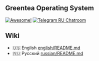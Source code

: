 ## Greentea Operating System

[![Awesome!](https://cdn.rawgit.com/sindresorhus/awesome/d7305f38d29fed78fa85652e3a63e154dd8e8829/media/badge.svg)](https://github.com/OSGreentea/Kernel)
[![Telegram RU Chatroom](https://img.shields.io/badge/Telegram-Greentea%20RU-blue.svg)](https://telegram.me/greentea_ru)

## Wiki

* :us: English [english/README.md](english/README.md)
* :ru: Русский [russian/README.md](russian/README.md)
